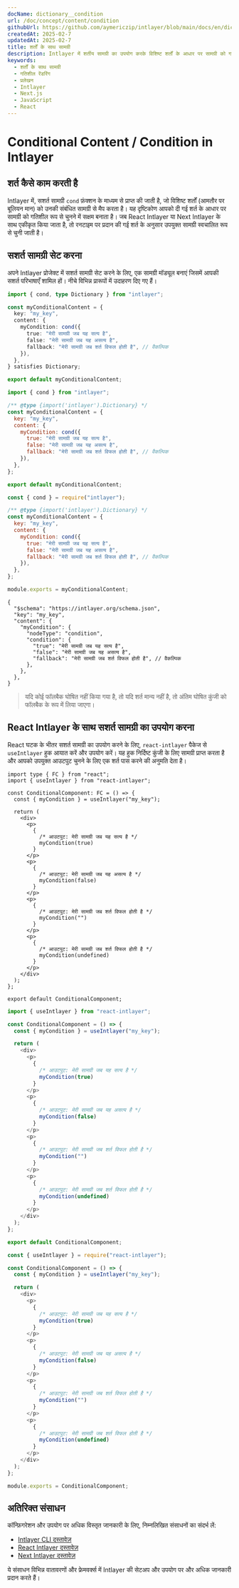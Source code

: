 ```yaml
---
docName: dictionary__condition
url: /doc/concept/content/condition
githubUrl: https://github.com/aymericzip/intlayer/blob/main/docs/en/dictionary/condition.md
createdAt: 2025-02-7
updatedAt: 2025-02-7
title: शर्तों के साथ सामग्री
description: Intlayer में शर्तीय सामग्री का उपयोग करके विशिष्ट शर्तों के आधार पर सामग्री को गतिशील रूप से प्रदर्शित करने का तरीका जानें। इस दस्तावेज़ का पालन करें और अपने प्रोजेक्ट में शर्तों को कुशलतापूर्वक लागू करें।
keywords:
  - शर्तों के साथ सामग्री
  - गतिशील रेंडरिंग
  - प्रलेखन
  - Intlayer
  - Next.js
  - JavaScript
  - React
---
```


# Conditional Content / Condition in Intlayer

## शर्त कैसे काम करती है

Intlayer में, सशर्त सामग्री `cond` फ़ंक्शन के माध्यम से प्राप्त की जाती है, जो विशिष्ट शर्तों (आमतौर पर बूलियन मान) को उनकी संबंधित सामग्री से मैप करता है। यह दृष्टिकोण आपको दी गई शर्त के आधार पर सामग्री को गतिशील रूप से चुनने में सक्षम बनाता है। जब React Intlayer या Next Intlayer के साथ एकीकृत किया जाता है, तो रनटाइम पर प्रदान की गई शर्त के अनुसार उपयुक्त सामग्री स्वचालित रूप से चुनी जाती है।

## सशर्त सामग्री सेट करना

अपने Intlayer प्रोजेक्ट में सशर्त सामग्री सेट करने के लिए, एक सामग्री मॉड्यूल बनाएं जिसमें आपकी सशर्त परिभाषाएँ शामिल हों। नीचे विभिन्न प्रारूपों में उदाहरण दिए गए हैं।

```typescript fileName="**/*.content.ts" contentDeclarationFormat="typescript"
import { cond, type Dictionary } from "intlayer";

const myConditionalContent = {
  key: "my_key",
  content: {
    myCondition: cond({
      true: "मेरी सामग्री जब यह सत्य है",
      false: "मेरी सामग्री जब यह असत्य है",
      fallback: "मेरी सामग्री जब शर्त विफल होती है", // वैकल्पिक
    }),
  },
} satisfies Dictionary;

export default myConditionalContent;
```

```javascript fileName="**/*.content.mjs" contentDeclarationFormat="esm"
import { cond } from "intlayer";

/** @type {import('intlayer').Dictionary} */
const myConditionalContent = {
  key: "my_key",
  content: {
    myCondition: cond({
      true: "मेरी सामग्री जब यह सत्य है",
      false: "मेरी सामग्री जब यह असत्य है",
      fallback: "मेरी सामग्री जब शर्त विफल होती है", // वैकल्पिक
    }),
  },
};

export default myConditionalContent;
```

```javascript fileName="**/*.content.cjs" contentDeclarationFormat="commonjs"
const { cond } = require("intlayer");

/** @type {import('intlayer').Dictionary} */
const myConditionalContent = {
  key: "my_key",
  content: {
    myCondition: cond({
      true: "मेरी सामग्री जब यह सत्य है",
      false: "मेरी सामग्री जब यह असत्य है",
      fallback: "मेरी सामग्री जब शर्त विफल होती है", // वैकल्पिक
    }),
  },
};

module.exports = myConditionalContent;
```

```json5 fileName="**/*.content.json" contentDeclarationFormat="json"
{
  "$schema": "https://intlayer.org/schema.json",
  "key": "my_key",
  "content": {
    "myCondition": {
      "nodeType": "condition",
      "condition": {
        "true": "मेरी सामग्री जब यह सत्य है",
        "false": "मेरी सामग्री जब यह असत्य है",
        "fallback": "मेरी सामग्री जब शर्त विफल होती है", // वैकल्पिक
      },
    },
  },
}
```

> यदि कोई फॉलबैक घोषित नहीं किया गया है, तो यदि शर्त मान्य नहीं है, तो अंतिम घोषित कुंजी को फॉलबैक के रूप में लिया जाएगा।

## React Intlayer के साथ सशर्त सामग्री का उपयोग करना

React घटक के भीतर सशर्त सामग्री का उपयोग करने के लिए, `react-intlayer` पैकेज से `useIntlayer` हुक आयात करें और उपयोग करें। यह हुक निर्दिष्ट कुंजी के लिए सामग्री प्राप्त करता है और आपको उपयुक्त आउटपुट चुनने के लिए एक शर्त पास करने की अनुमति देता है।

```tsx fileName="**/*.tsx" codeFormat="typescript"
import type { FC } from "react";
import { useIntlayer } from "react-intlayer";

const ConditionalComponent: FC = () => {
  const { myCondition } = useIntlayer("my_key");

  return (
    <div>
      <p>
        {
          /* आउटपुट: मेरी सामग्री जब यह सत्य है */
          myCondition(true)
        }
      </p>
      <p>
        {
          /* आउटपुट: मेरी सामग्री जब यह असत्य है */
          myCondition(false)
        }
      </p>
      <p>
        {
          /* आउटपुट: मेरी सामग्री जब शर्त विफल होती है */
          myCondition("")
        }
      </p>
      <p>
        {
          /* आउटपुट: मेरी सामग्री जब शर्त विफल होती है */
          myCondition(undefined)
        }
      </p>
    </div>
  );
};

export default ConditionalComponent;
```

```javascript fileName="**/*.mjx" codeFormat="esm"
import { useIntlayer } from "react-intlayer";

const ConditionalComponent = () => {
  const { myCondition } = useIntlayer("my_key");

  return (
    <div>
      <p>
        {
          /* आउटपुट: मेरी सामग्री जब यह सत्य है */
          myCondition(true)
        }
      </p>
      <p>
        {
          /* आउटपुट: मेरी सामग्री जब यह असत्य है */
          myCondition(false)
        }
      </p>
      <p>
        {
          /* आउटपुट: मेरी सामग्री जब शर्त विफल होती है */
          myCondition("")
        }
      </p>
      <p>
        {
          /* आउटपुट: मेरी सामग्री जब शर्त विफल होती है */
          myCondition(undefined)
        }
      </p>
    </div>
  );
};

export default ConditionalComponent;
```

```javascript fileName="**/*.cjs" codeFormat="commonjs"
const { useIntlayer } = require("react-intlayer");

const ConditionalComponent = () => {
  const { myCondition } = useIntlayer("my_key");

  return (
    <div>
      <p>
        {
          /* आउटपुट: मेरी सामग्री जब यह सत्य है */
          myCondition(true)
        }
      </p>
      <p>
        {
          /* आउटपुट: मेरी सामग्री जब यह असत्य है */
          myCondition(false)
        }
      </p>
      <p>
        {
          /* आउटपुट: मेरी सामग्री जब शर्त विफल होती है */
          myCondition("")
        }
      </p>
      <p>
        {
          /* आउटपुट: मेरी सामग्री जब शर्त विफल होती है */
          myCondition(undefined)
        }
      </p>
    </div>
  );
};

module.exports = ConditionalComponent;
```

## अतिरिक्त संसाधन

कॉन्फ़िगरेशन और उपयोग पर अधिक विस्तृत जानकारी के लिए, निम्नलिखित संसाधनों का संदर्भ लें:

- [Intlayer CLI दस्तावेज़](https://github.com/aymericzip/intlayer/blob/main/docs/hi/intlayer_cli.md)
- [React Intlayer दस्तावेज़](https://github.com/aymericzip/intlayer/blob/main/docs/hi/intlayer_with_create_react_app.md)
- [Next Intlayer दस्तावेज़](https://github.com/aymericzip/intlayer/blob/main/docs/hi/intlayer_with_nextjs_15.md)

ये संसाधन विभिन्न वातावरणों और फ्रेमवर्क्स में Intlayer की सेटअप और उपयोग पर और अधिक जानकारी प्रदान करते हैं।
